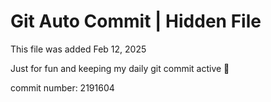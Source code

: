 # Git Auto Commit | Hidden File

This file was added Feb 12, 2025

Just for fun and keeping my daily git commit active 🤪

commit number: 2191604
